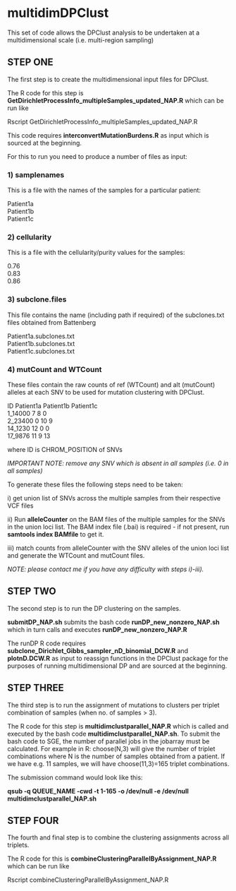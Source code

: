 # multidimDPClust

This set of code allows the DPClust analysis to be undertaken at a multidimensional scale (i.e. multi-region sampling)

## STEP ONE

The first step is to create the multidimensional input files for DPClust.

The R code for this step is **GetDirichletProcessInfo_multipleSamples_updated_NAP.R** which can be run like

Rscript GetDirichletProcessInfo_multipleSamples_updated_NAP.R

This code requires **interconvertMutationBurdens.R** as input which is sourced at the beginning.

For this to run you need to produce a number of files as input:

### 1) samplenames

This is a file with the names of the samples for a particular patient:

Patient1a\
Patient1b\
Patient1c

### 2) cellularity

This is a file with the cellularity/purity values for the samples:

0.76\
0.83\
0.86

### 3) subclone.files

This file contains the name (including path if required) of the subclones.txt files obtained from Battenberg

Patient1a.subclones.txt\
Patient1b.subclones.txt\
Patient1c.subclones.txt

### 4) mutCount and WTCount

These files contain the raw counts of ref (WTCount) and alt (mutCount) alleles at each SNV to be used for mutation clustering with DPClust.

ID	Patient1a	Patient1b	Patient1c\
1_14000	7		8		0\
2_23400 0		10		9\
14_1230	12		0		0\
17_9876	11		9		13

where ID is CHROM_POSITION of SNVs

*IMPORTANT NOTE: remove any SNV which is absent in all samples (i.e. 0 in all samples)*

To generate these files the following steps need to be taken:

i) get union list of SNVs across the multiple samples from their respective VCF files

ii) Run **alleleCounter** on the BAM files of the multiple samples for the SNVs in the union loci list. The BAM index file (.bai) is required - if not present, run **samtools index BAMfile** to get it.

iii) match counts from alleleCounter with the SNV alleles of the union loci list and generate the WTCount and mutCount files.

*NOTE: please contact me if you have any difficulty with steps i)-iii).*

## STEP TWO

The second step is to run the DP clustering on the samples.

**submitDP_NAP.sh** submits the bash code **runDP_new_nonzero_NAP.sh** which in turn calls and executes **runDP_new_nonzero_NAP.R**

The runDP R code requires **subclone_Dirichlet_Gibbs_sampler_nD_binomial_DCW.R** and **plotnD.DCW.R** as input to reassign functions in the DPClust package for the purposes of running multidimensional DP and are sourced at the beginning.

## STEP THREE

The third step is to run the assignment of mutations to clusters per triplet combination of samples (when no. of samples > 3).

The R code for this step is **multidimclustparallel_NAP.R** which is called and executed by the bash code **multidimclustparallel_NAP.sh**. To submit the bash code to SGE, the number of parallel jobs in the jobarray must be calculated.
For example in R: choose(N,3) will give the number of triplet combinations where N is the number of samples obtained from a patient. If we have e.g. 11 samples, we will have choose(11,3)=165 triplet combinations.

The submission command would look like this:

**qsub -q QUEUE_NAME -cwd -t 1-165 -o /dev/null -e /dev/null multidimclustparallel_NAP.sh**


## STEP FOUR

The fourth and final step is to combine the clustering assignments across all triplets.

The R code for this is **combineClusteringParallelByAssignment_NAP.R** which can be run like

Rscript combineClusteringParallelByAssignment_NAP.R
